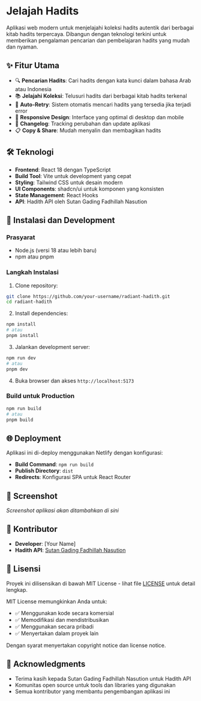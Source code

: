 # Jelajah Hadits

Aplikasi web modern untuk menjelajahi koleksi hadits autentik dari berbagai kitab hadits terpercaya. Dibangun dengan teknologi terkini untuk memberikan pengalaman pencarian dan pembelajaran hadits yang mudah dan nyaman.

## ✨ Fitur Utama

- 🔍 **Pencarian Hadits**: Cari hadits dengan kata kunci dalam bahasa Arab atau Indonesia
- 📚 **Jelajahi Koleksi**: Telusuri hadits dari berbagai kitab hadits terkenal
- 🔄 **Auto-Retry**: Sistem otomatis mencari hadits yang tersedia jika terjadi error
- 📱 **Responsive Design**: Interface yang optimal di desktop dan mobile
- 📝 **Changelog**: Tracking perubahan dan update aplikasi
- 📋 **Copy & Share**: Mudah menyalin dan membagikan hadits

## 🛠️ Teknologi

- **Frontend**: React 18 dengan TypeScript
- **Build Tool**: Vite untuk development yang cepat
- **Styling**: Tailwind CSS untuk desain modern
- **UI Components**: shadcn/ui untuk komponen yang konsisten
- **State Management**: React Hooks
- **API**: Hadith API oleh Sutan Gading Fadhillah Nasution

## 🚀 Instalasi dan Development

### Prasyarat
- Node.js (versi 18 atau lebih baru)
- npm atau pnpm

### Langkah Instalasi

1. Clone repository:
```bash
git clone https://github.com/your-username/radiant-hadith.git
cd radiant-hadith
```

2. Install dependencies:
```bash
npm install
# atau
pnpm install
```

3. Jalankan development server:
```bash
npm run dev
# atau
pnpm dev
```

4. Buka browser dan akses `http://localhost:5173`

### Build untuk Production

```bash
npm run build
# atau
pnpm build
```

## 🌐 Deployment

Aplikasi ini di-deploy menggunakan Netlify dengan konfigurasi:
- **Build Command**: `npm run build`
- **Publish Directory**: `dist`
- **Redirects**: Konfigurasi SPA untuk React Router

## 📸 Screenshot

*Screenshot aplikasi akan ditambahkan di sini*

## 🤝 Kontributor

- **Developer**: [Your Name]
- **Hadith API**: [Sutan Gading Fadhillah Nasution](https://github.com/sutanlab)

## 📄 Lisensi

Proyek ini dilisensikan di bawah MIT License - lihat file [LICENSE](LICENSE) untuk detail lengkap.

MIT License memungkinkan Anda untuk:
- ✅ Menggunakan kode secara komersial
- ✅ Memodifikasi dan mendistribusikan
- ✅ Menggunakan secara pribadi
- ✅ Menyertakan dalam proyek lain

Dengan syarat menyertakan copyright notice dan license notice.

## 🙏 Acknowledgments

- Terima kasih kepada Sutan Gading Fadhillah Nasution untuk Hadith API
- Komunitas open source untuk tools dan libraries yang digunakan
- Semua kontributor yang membantu pengembangan aplikasi ini
